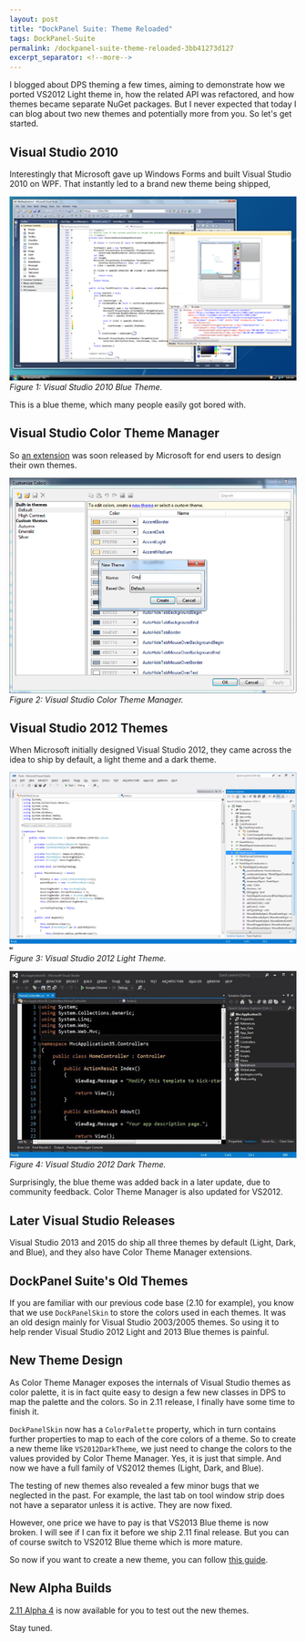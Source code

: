 ```yaml
---
layout: post
title: "DockPanel Suite: Theme Reloaded"
tags: DockPanel-Suite
permalink: /dockpanel-suite-theme-reloaded-3bb41273d127
excerpt_separator: <!--more-->
---
```

I blogged about DPS theming a few times, aiming to demonstrate how we ported VS2012 Light theme in, how the related API was refactored, and how themes became separate NuGet packages. But I never expected that today I can blog about two new themes and potentially more from you. So let's get started.
<!--more-->

## Visual Studio 2010

Interestingly that Microsoft gave up Windows Forms and built Visual Studio 2010 on WPF. That instantly led to a brand new theme being shipped,

![img-description](/images/vs2010-blue.png)
_Figure 1: Visual Studio 2010 Blue Theme._

This is a blue theme, which many people easily got bored with.

## Visual Studio Color Theme Manager
So [an extension](https://blogs.msdn.microsoft.com/visualstudio/2010/01/04/changing-visual-studios-color-palette/) was soon released by Microsoft for end users to design their own themes.

![img-description](/images/theme-editor.png)
_Figure 2: Visual Studio Color Theme Manager._

## Visual Studio 2012 Themes
When Microsoft initially designed Visual Studio 2012, they came across the idea to ship by default, a light theme and a dark theme.

![img-description](/images/vs2012-light.png)
_Figure 3: Visual Studio 2012 Light Theme._

![img-description](/images/vs2012-dark.jpg)
_Figure 4: Visual Studio 2012 Dark Theme._

Surprisingly, the blue theme was added back in a later update, due to community feedback. Color Theme Manager is also updated for VS2012.

## Later Visual Studio Releases
Visual Studio 2013 and 2015 do ship all three themes by default (Light, Dark, and Blue), and they also have Color Theme Manager extensions.

## DockPanel Suite's Old Themes
If you are familiar with our previous code base (2.10 for example), you know that we use `DockPanelSkin` to store the colors used in each themes. It was an old design mainly for Visual Studio 2003/2005 themes. So using it to help render Visual Studio 2012 Light and 2013 Blue themes is painful.

## New Theme Design
As Color Theme Manager exposes the internals of Visual Studio themes as color palette, it is in fact quite easy to design a few new classes in DPS to map the palette and the colors. So in 2.11 release, I finally have some time to finish it.

`DockPanelSkin` now has a `ColorPalette` property, which in turn contains further properties to map to each of the core colors of a theme. So to create a new theme like `VS2012DarkTheme`, we just need to change the colors to the values provided by Color Theme Manager. Yes, it is just that simple. And now we have a full family of VS2012 themes (Light, Dark, and Blue).

The testing of new themes also revealed a few minor bugs that we neglected in the past. For example, the last tab on tool window strip does not have a separator unless it is active. They are now fixed.

However, one price we have to pay is that VS2013 Blue theme is now broken. I will see if I can fix it before we ship 2.11 final release. But you can of course switch to VS2012 Blue theme which is more mature.

So now if you want to create a new theme, you can follow [this guide](http://docs.dockpanelsuite.com/themes/creating-new-theme.html).

## New Alpha Builds
[2.11 Alpha 4](https://www.nuget.org/packages/DockPanelSuite/2.11.0-alpha4) is now available for you to test out the new themes.

Stay tuned.
